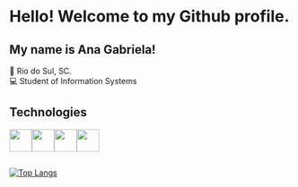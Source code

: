 # Hello! Welcome to my Github profile.

## My name is Ana Gabriela! <br>

📍  Rio do Sul, SC. <br>
💻 Student of Information Systems <br>

## Technologies

<img src="https://cdn.jsdelivr.net/gh/devicons/devicon/icons/html5/html5-plain.svg" width="40" height="40" align="center"/><img src="https://cdn.jsdelivr.net/gh/devicons/devicon/icons/css3/css3-plain.svg" width="40" height="40" align="center"/><img src="https://cdn.jsdelivr.net/gh/devicons/devicon/icons/javascript/javascript-plain.svg" width="40" height="40" align="center" /><img src="https://cdn.jsdelivr.net/gh/devicons/devicon/icons/php/php-plain.svg" width="40" height="40" align="center"/>
          
##
[![Top Langs](https://github-readme-stats.vercel.app/api/top-langs/?username=aagablm&layout=compact)](https://github.com/anuraghazra/github-readme-stats)


